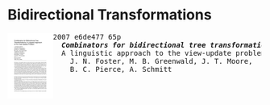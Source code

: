# Bidirectional Transformations

<a href="https://doi.org/10.1145/1232420.1232424"><img align="left" height="130" src="../asset/e6de477.png"></img></a>
<pre>
2007 e6de477 65p
  <b><i>Combinators for bidirectional tree transformations</i></b>
  A linguistic approach to the view-update problem
    J. N. Foster, M. B. Greenwald, J. T. Moore,
    B. C. Pierce, A. Schmitt
</pre>

